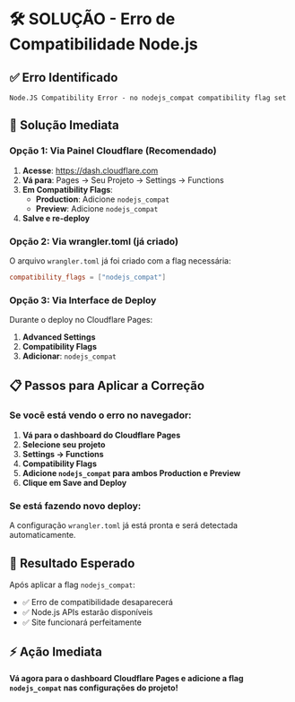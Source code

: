 # 🛠️ SOLUÇÃO - Erro de Compatibilidade Node.js

## ✅ Erro Identificado
`Node.JS Compatibility Error - no nodejs_compat compatibility flag set`

## 🚀 Solução Imediata

### **Opção 1: Via Painel Cloudflare (Recomendado)**
1. **Acesse**: https://dash.cloudflare.com
2. **Vá para**: Pages → Seu Projeto → Settings → Functions
3. **Em Compatibility Flags**:
   - **Production**: Adicione `nodejs_compat`
   - **Preview**: Adicione `nodejs_compat`
4. **Salve e re-deploy**

### **Opção 2: Via wrangler.toml (já criado)**
O arquivo `wrangler.toml` já foi criado com a flag necessária:
```toml
compatibility_flags = ["nodejs_compat"]
```

### **Opção 3: Via Interface de Deploy**
Durante o deploy no Cloudflare Pages:
1. **Advanced Settings**
2. **Compatibility Flags**
3. **Adicionar**: `nodejs_compat`

## 📋 Passos para Aplicar a Correção

### **Se você está vendo o erro no navegador:**
1. **Vá para o dashboard do Cloudflare Pages**
2. **Selecione seu projeto**
3. **Settings → Functions**
4. **Compatibility Flags**
5. **Adicione `nodejs_compat` para ambos Production e Preview**
6. **Clique em Save and Deploy**

### **Se está fazendo novo deploy:**
A configuração `wrangler.toml` já está pronta e será detectada automaticamente.

## 🎯 Resultado Esperado
Após aplicar a flag `nodejs_compat`:
- ✅ Erro de compatibilidade desaparecerá
- ✅ Node.js APIs estarão disponíveis
- ✅ Site funcionará perfeitamente

## ⚡ Ação Imediata
**Vá agora para o dashboard Cloudflare Pages e adicione a flag `nodejs_compat` nas configurações do projeto!**
